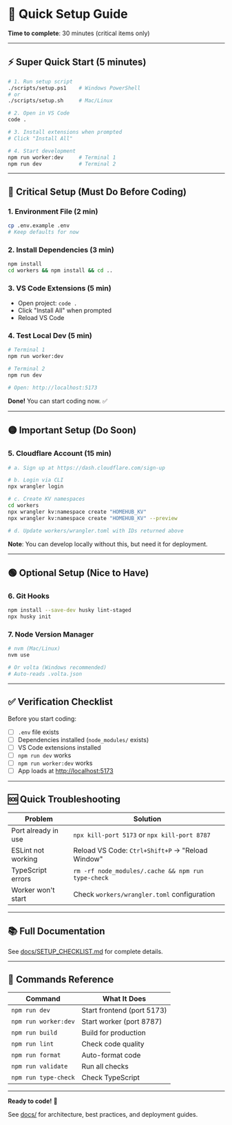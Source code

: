 # 🚀 Quick Setup Guide

**Time to complete**: 30 minutes (critical items only)

---

## ⚡ Super Quick Start (5 minutes)

```bash
# 1. Run setup script
./scripts/setup.ps1    # Windows PowerShell
# or
./scripts/setup.sh     # Mac/Linux

# 2. Open in VS Code
code .

# 3. Install extensions when prompted
# Click "Install All"

# 4. Start development
npm run worker:dev     # Terminal 1
npm run dev            # Terminal 2
```

---

## 🔴 Critical Setup (Must Do Before Coding)

### 1. Environment File (2 min)

```bash
cp .env.example .env
# Keep defaults for now
```

### 2. Install Dependencies (3 min)

```bash
npm install
cd workers && npm install && cd ..
```

### 3. VS Code Extensions (5 min)

- Open project: `code .`
- Click "Install All" when prompted
- Reload VS Code

### 4. Test Local Dev (5 min)

```bash
# Terminal 1
npm run worker:dev

# Terminal 2
npm run dev

# Open: http://localhost:5173
```

**Done!** You can start coding now. ✅

---

## 🟡 Important Setup (Do Soon)

### 5. Cloudflare Account (15 min)

```bash
# a. Sign up at https://dash.cloudflare.com/sign-up

# b. Login via CLI
npx wrangler login

# c. Create KV namespaces
cd workers
npx wrangler kv:namespace create "HOMEHUB_KV"
npx wrangler kv:namespace create "HOMEHUB_KV" --preview

# d. Update workers/wrangler.toml with IDs returned above
```

**Note**: You can develop locally without this, but need it for deployment.

---

## 🟢 Optional Setup (Nice to Have)

### 6. Git Hooks

```bash
npm install --save-dev husky lint-staged
npx husky init
```

### 7. Node Version Manager

```bash
# nvm (Mac/Linux)
nvm use

# Or volta (Windows recommended)
# Auto-reads .volta.json
```

---

## ✅ Verification Checklist

Before you start coding:

- [ ] `.env` file exists
- [ ] Dependencies installed (`node_modules/` exists)
- [ ] VS Code extensions installed
- [ ] `npm run dev` works
- [ ] `npm run worker:dev` works
- [ ] App loads at <http://localhost:5173>

---

## 🆘 Quick Troubleshooting

| Problem | Solution |
|---------|----------|
| Port already in use | `npx kill-port 5173` or `npx kill-port 8787` |
| ESLint not working | Reload VS Code: `Ctrl+Shift+P` → "Reload Window" |
| TypeScript errors | `rm -rf node_modules/.cache && npm run type-check` |
| Worker won't start | Check `workers/wrangler.toml` configuration |

---

## 📚 Full Documentation

See [docs/SETUP_CHECKLIST.md](./docs/SETUP_CHECKLIST.md) for complete details.

---

## 🎯 Commands Reference

| Command | What It Does |
|---------|--------------|
| `npm run dev` | Start frontend (port 5173) |
| `npm run worker:dev` | Start worker (port 8787) |
| `npm run build` | Build for production |
| `npm run lint` | Check code quality |
| `npm run format` | Auto-format code |
| `npm run validate` | Run all checks |
| `npm run type-check` | Check TypeScript |

---

**Ready to code!** 🚀

See [docs/](./docs/) for architecture, best practices, and deployment guides.
